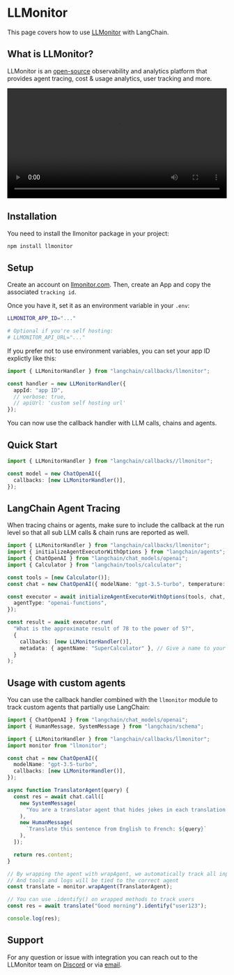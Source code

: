# LLMonitor

This page covers how to use [LLMonitor](https://llmonitor.com?utm_source=langchain&utm_medium=js&utm_campaign=docs) with LangChain.

## What is LLMonitor?

LLMonitor is an [open-source](https://github.com/llmonitor/llmonitor) observability and analytics platform that provides agent tracing, cost & usage analytics, user tracking and more.

<video controls width='100%' >
  <source src='https://llmonitor.com/videos/demo-annotated.mp4'/>
</video>

## Installation

You need to install the llmonitor package in your project:

```bash
npm install llmonitor
```

## Setup

Create an account on [llmonitor.com](https://llmonitor.com?utm_source=langchain&utm_medium=js&utm_campaign=docs). Then, create an App and copy the associated `tracking id`.

Once you have it, set it as an environment variable in your `.env`:

```bash
LLMONITOR_APP_ID="..."

# Optional if you're self hosting:
# LLMONITOR_API_URL="..."
```

If you prefer not to use environment variables, you can set your app ID explictly like this:

```ts
import { LLMonitorHandler } from "langchain/callbacks/llmonitor";

const handler = new LLMonitorHandler({
  appId: "app ID",
  // verbose: true,
  // apiUrl: 'custom self hosting url'
});
```

You can now use the callback handler with LLM calls, chains and agents.

## Quick Start

```ts
import { LLMonitorHandler } from "langchain/callbacks//llmonitor";

const model = new ChatOpenAI({
  callbacks: [new LLMonitorHandler()],
});
```

## LangChain Agent Tracing

When tracing chains or agents, make sure to include the callback at the run level so that all sub LLM calls & chain runs are reported as well.

```ts
import { LLMonitorHandler } from "langchain/callbacks/llmonitor";
import { initializeAgentExecutorWithOptions } from "langchain/agents";
import { ChatOpenAI } from "langchain/chat_models/openai";
import { Calculator } from "langchain/tools/calculator";

const tools = [new Calculator()];
const chat = new ChatOpenAI({ modelName: "gpt-3.5-turbo", temperature: 0 });

const executor = await initializeAgentExecutorWithOptions(tools, chat, {
  agentType: "openai-functions",
});

const result = await executor.run(
  "What is the approximate result of 78 to the power of 5?",
  {
    callbacks: [new LLMonitorHandler()],
    metadata: { agentName: "SuperCalculator" }, // Give a name to your agent to track it in the dashboard
  }
);
```

## Usage with custom agents

You can use the callback handler combined with the `llmonitor` module to track custom agents that partially use LangChain:

```ts
import { ChatOpenAI } from "langchain/chat_models/openai";
import { HumanMessage, SystemMessage } from "langchain/schema";

import { LLMonitorHandler } from "langchain/callbacks/llmonitor";
import monitor from "llmonitor";

const chat = new ChatOpenAI({
  modelName: "gpt-3.5-turbo",
  callbacks: [new LLMonitorHandler()],
});

async function TranslatorAgent(query) {
  const res = await chat.call([
    new SystemMessage(
      "You are a translator agent that hides jokes in each translation."
    ),
    new HumanMessage(
      `Translate this sentence from English to French: ${query}`
    ),
  ]);

  return res.content;
}

// By wrapping the agent with wrapAgent, we automatically track all input, outputs and errors
// And tools and logs will be tied to the correct agent
const translate = monitor.wrapAgent(TranslatorAgent);

// You can use .identify() on wrapped methods to track users
const res = await translate("Good morning").identify("user123");

console.log(res);
```

## Support

For any question or issue with integration you can reach out to the LLMonitor team on [Discord](http://discord.com/invite/8PafSG58kK) or via [email](mailto:vince@llmonitor.com).
